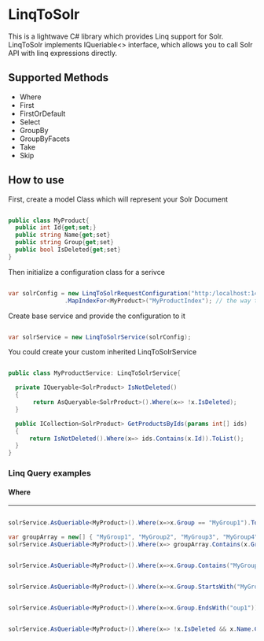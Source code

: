 # LinqToSolr
This is a lightwave C# library which provides Linq support for Solr.
LinqToSolr implements IQueriable<> interface, which allows you to call Solr API with linq expressions directly.

## Supported Methods
* Where
* First
* FirstOrDefault
* Select
* GroupBy
* GroupByFacets
* Take
* Skip

## How to use
First, create a model Class which will represent your Solr Document

```c#

public class MyProduct{
  public int Id{get;set;}
  public string Name{get;set}
  public string Group{get;set}
  public bool IsDeleted{get;set}
}

```

Then initialize a configuration class for a serivce

```c#

var solrConfig = new LinqToSolrRequestConfiguration("http:/localhost:1433/") // url to solr instance
                .MapIndexFor<MyProduct>("MyProductIndex"); // the way to map your model to Solr Index

```

Create base service and provide the configuration to it

```c#

var solrService = new LinqToSolrService(solrConfig);

```

You could create your custom inherited LinqToSolrService

```c#

public class MyProductService: LinqToSolrService{

  private IQueryable<SolrProduct> IsNotDeleted()
  {
       return AsQueryable<SolrProduct>().Where(x=> !x.IsDeleted);
  }

  public ICollection<SolrProduct> GetProductsByIds(params int[] ids)
  {
      return IsNotDeleted().Where(x=> ids.Contains(x.Id)).ToList();
  }
}

```

### Linq Query examples
#### Where
---
```c#

solrService.AsQueriable<MyProduct>().Where(x=>x.Group == "MyGroup1").ToList();

```

```c#
var groupArray = new[] { "MyGroup1", "MyGroup2", "MyGroup3", "MyGroup4" };
solrService.AsQueriable<MyProduct>().Where(x=> groupArray.Contains(x.Group)).ToList();

```

```c#

solrService.AsQueriable<MyProduct>().Where(x=>x.Group.Contains("MyGroup")).ToList();

```

```c#

solrService.AsQueriable<MyProduct>().Where(x=>x.Group.StartsWith("MyGroup")).ToList();

```

```c#

solrService.AsQueriable<MyProduct>().Where(x=>x.Group.EndsWith("oup1")).ToList();

```

```c#

solrService.AsQueriable<MyProduct>().Where(x=> !x.IsDeleted && x.Name.Contains("productName")).ToList();

```
